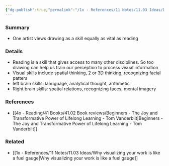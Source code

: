 ```yaml
---
{"dg-publish":true,"permalink":"/1x - References/11 Notes/11.03 Ideas/Drawing a vital skill like reading/","title":"Drawing a vital skill like reading","created":"2023-02-14T07:33:24.000+03:00","updated":"2024-02-14T20:18:33.155+03:00"}
---
```



### Summary
- One artist views drawing as a skill equally as vital as reading

### Details
- Reading is a skill that gives access to many other disciplines. So too drawing can help us train our perception to process visual information
- Visual skills include spatial thinking, 2 or 3D thinking, recognizing facial patters
- left brain skills: lanuguage, analytical thought, arithmetic
- Right brain skills: spatial relations, recognizing faces, mental imagery

### References
- [[4x - Reading/41 Books/41.02 Book reviews/Beginners - The Joy and Transformative Power of Lifelong Learning - Tom Vanderbilt\|Beginners - The Joy and Transformative Power of Lifelong Learning - Tom Vanderbilt]]

### Related
- [[1x - References/11 Notes/11.03 Ideas/Why visualizing your work is like a fuel gauge\|Why visualizing your work is like a fuel gauge]]